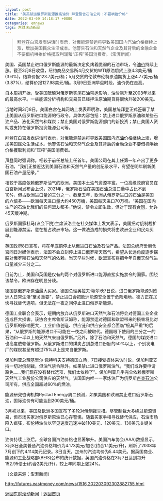 ```yaml
---
layout: post
title: "美英禁运俄罗斯能源推高油价 拜登警告石油公司：不要哄抬价格"
date: 2022-03-09 14:18:17 +0800
categories: emnews
tags: 东财滚动新闻
---
```

> 拜登在白宫发表讲话时表示，对俄能源禁运将导致美国国内汽油价格继续上涨，增加美国民众生活成本。他警告石油和天然气企业及其背后的金融企业不要借机哄抬价格攫取利润和“压榨”美国消费者。（澎湃新闻）

<p>美国、英国禁止进口俄罗斯能源的最新决定炙烤着脆弱的石油市场，令<span id="Info.392"><a href="http://data.eastmoney.com/cjsj/yjtz/default.html" class="infokey">油价</a></span>持续上涨。截至3月8日收盘，纽约商品交易所4月交货的WTI原油期货上涨4.3美元/桶(3.6%)，结算价报123.7美元/桶；5月交货的伦敦布伦特原油期货上涨4.77美元/桶(3.87%)，结算价报127.98美元/桶。3月9日亚洲早盘时段，油价仍在走高。</p><p>自本周初开始，受美国酝酿对俄罗斯实施石油禁运影响，油价飙升至2008年以来的最高水平。一些能源分析机构和交易员已经押注原油期货将很快升破200美元。</p><p>当地时间3月8日，美国白宫在其网站上发表声明称，美国总统拜登正式签署了禁止美国从俄罗斯进口能源的行政令。具体内容包括：禁止进口俄罗斯原油和某些石油产品、液化天然气和煤炭；禁止美国对俄罗斯能源部门的新投资；禁止美国人资助或支持在俄罗斯投资能源公司等。</p><p>拜登在白宫发表讲话时表示，对俄能源禁运将导致美国国内<span id="Info.3307"><a href="http://data.eastmoney.com/cjsj/oil_default.html" class="infokey">汽油</a></span>价格继续上涨，增加美国民众生活成本。他警告石油和天然气企业及其背后的金融企业不要借机哄抬价格攫取利润和“压榨”美国消费者。</p><p>拜登同时强调称，相较于前任总统上任首年，美国公司在其上任第一年产出了更多石油，“我们正接近达到美国石油和天然气产量的创纪录水平，有望在明年刷新美国石油产量纪录。”</p><p>相较于高度依赖俄罗斯油气的欧洲，美国本土油气资源丰富。一位高级政府官员在白宫新闻发布会上说，2021年，俄罗斯石油在美国石油总进口量中占比不到10%，但占欧洲进口量的三分之一。截至去年，欧洲从俄罗斯进口的石油是美国的六倍多——欧洲每天进口量大约450万桶，美国每天进口70万桶。“美国在国内生产的石油比我们的任何盟友都多。”他说，禁令立即生效，但对于现有<span id="Info.3300"><a href="http://data.eastmoney.com/zdht/" class="infokey">合同</a></span>，允许45天缓冲期。</p><p>俄罗斯国家杜马(议会下院)主席沃洛金在社交媒体上发文表示，美国把对俄制裁扩展到能源禁运，意在抢占欧洲市场，这一做法造成的损失将由欧洲企业和民众买单。</p><p>英国政府8日宣布，将在年底前停止从俄进口石油及石油产品。法国总统府爱丽舍宫同日对媒体表示，法国不会立刻停止进口俄罗斯天然气，希望从长远角度逐步摆脱对俄罗斯石油和天然气的依赖。当天早些时候，欧盟宣布将把今年自俄天然气进口量减少三分之二。</p><p>目前为止，美国和英国是仅有的两个对俄罗斯进口能源直接实施禁令的国家。围绕该禁令，欧洲存在明显分歧。</p><p>德国是俄罗斯原油最大买家。德国总理奥拉夫·朔尔茨7日说，进口俄罗斯能源对欧洲人日常生活“至关重要”，禁止进口会把欧洲能源安全置于危险境地。德方正在加快寻找替代选项，但无法在一夜之间停止进口俄罗斯能源。</p><p>德国工业联合会表示，短期内放弃从俄罗斯进口天然气和石油将会对德国工业企业造成巨大损害。该协会主席鲁斯沃姆称，能源禁运对德国和欧盟带来的损害将比对俄罗斯的影响更大，工业价值创造、供应链和供应安全都会面临“极其严重”的后果，“从俄罗斯的能源进口不可能在一夜之间被取代。德国眼下使用的三分之一的石油和一半以上的天然气来自俄罗斯。”另外，除了石油和天然气，德国的煤炭进口也高度依赖俄罗斯。从俄罗斯进口的煤炭占到总进口份额的50%以上，个别发电厂的煤炭甚至有超过75%以上是来自俄罗斯。</p><p>保加利亚总理基里尔·佩特科夫支持德国立场，7日接受媒体采访时说，保加利亚支持一切对俄制裁，但油气禁令除外。如果禁止进口俄罗斯油气，“我们或许要申请豁免……我们现在没有替代选项，我们太依赖了”。保加利亚几乎完全依赖俄罗斯天然气工业股份公司供应的天然气。该国国内唯一一家炼油厂为俄罗斯<span id="Info.155.LKOH"><a href="http://quote.eastmoney.com/unify/r/155.LKOH" class="keytip" data-code="155,LKOH">卢克石油</a></span>公司所有，供应全国超过60%的燃油。</p><p>能源研究咨询机构Rystad Energy周二预测，如果美国和欧洲禁止进口俄罗斯石油，国际油价有可能达到200美元/桶。</p><p>3月初以来，美国及欧洲多国宣布了多轮对俄制裁举措。尽管制裁大多绕过能源贸易，但市场买家对俄罗斯原油已心存警惕。随着买家争相寻找替代供应，石油市场陷入疯狂，布伦特油价以罕见速度迅速冲破110美元、120美元、130美元关键关口。</p><p> 油价持续上涨后，全球各国汽油价格也显著攀升。美国汽车协会(AAA)数据显示，3月8日全美普通汽油价格均价为4.173美元/加仑(约合1.1美元/升)，刷新了2008年7月创下的4.114美元记录。8日当天，加州的汽油均价为5.44美元。据英国商业、能源和工业战略部(BEIS)公布的统计数据，英国汽油价格在3月7日达到每升152.95便士(约合2美元/升)，较上年同期上涨24%。</p><p class="em_media">（文章来源：澎湃新闻）</p>

<http://futures.eastmoney.com/news/1516,202203092302882755.html>

[返回东财滚动新闻](//finews.withounder.com/emnews/)｜[返回首页](//finews.withounder.com/)